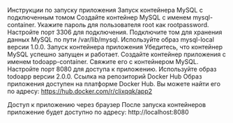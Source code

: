 Инструкции по запуску приложения
Запуск контейнера MySQL с подключенным томом
Создайте контейнер MySQL с именем mysql-container.
Укажите пароль для пользователя root как rootpassword.
Настройте порт 3306 для подключения.
Подключите том для хранения данных MySQL по пути /var/lib/mysql.
Используйте образ mysql-local версии 1.0.0.
Запуск контейнера приложения
Убедитесь, что контейнер MySQL успешно запущен и работает.
Создайте контейнер приложения с именем todoapp-container.
Свяжите его с контейнером MySQL.
Настройте порт 8080 для доступа к приложению.
Используйте образ todoapp версии 2.0.0.
Ссылка на репозиторий Docker Hub
Образ приложения доступен на платформе Docker Hub. Вы можете найти его по адресу:
https://hub.docker.com/r/clixqqk/app2

Доступ к приложению через браузер
После запуска контейнеров приложение будет доступно по адресу:
http://localhost:8080

